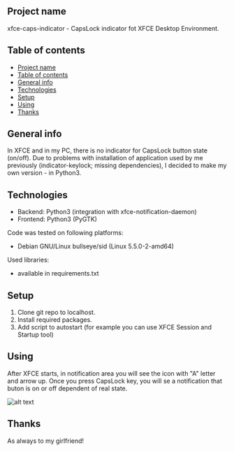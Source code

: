 ## Project name
xfce-caps-indicator - CapsLock indicator fot XFCE Desktop Environment.

## Table of contents
- [Project name](#project-name)
- [Table of contents](#table-of-contents)
- [General info](#general-info)
- [Technologies](#technologies)
- [Setup](#setup)
- [Using](#using)
- [Thanks](#thanks)

## General info
In XFCE and in my PC, there is no indicator for CapsLock button state (on/off). Due to problems with installation of application used by me previously (indicator-keylock; missing dependencies), I decided to make my own version - in Python3.
  
## Technologies
* Backend: Python3 (integration with xfce-notification-daemon)
* Frontend: Python3 (PyGTK)

Code was tested on following platforms:
* Debian GNU/Linux bullseye/sid (Linux 5.5.0-2-amd64)

Used libraries:
* available in requirements.txt

## Setup

1. Clone git repo to localhost.
2. Install required packages.
3. Add script to autostart (for example you can use XFCE Session and Startup tool)

## Using    

After XFCE starts, in notification area you will see the icon with "A" letter and arrow up. Once you press CapsLock key, you will se a notification that buton is on or off dependent of real state.

![alt text](https://pics.tinypic.pl/i/01004/5pxf7av1uzkv.png "Screen from app")

## Thanks

As always to my girlfriend!
